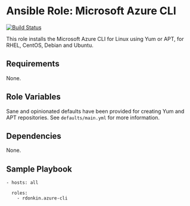 # Ansible Role: Microsoft Azure CLI
[![Build Status](https://travis-ci.org/rdonkin/ansible-role-azure-cli.svg?branch=master)](https://travis-ci.org/rdonkin/ansible-role-azure-cli)

This role installs the Microsoft Azure CLI for Linux using Yum or APT, for RHEL, CentOS, Debian and Ubuntu.

## Requirements

None.

## Role Variables

Sane and opinionated defaults have been provided for creating Yum and APT repositories. See `defaults/main.yml` for more information.

## Dependencies

None.

## Sample Playbook
```
- hosts: all

  roles:
    - rdonkin.azure-cli
```

